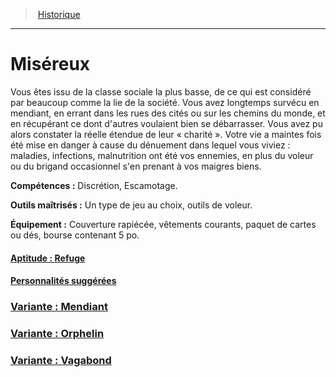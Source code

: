 ﻿---
!BackgroundItem
Abilities: Discrétion, Escamotage.
MasteredTools: Un type de jeu au choix, outils de voleur.
Equipment: Couverture rapiécée, vêtements courants, paquet de cartes ou dés, bourse contenant 5 po.
Id: background_misereux_hd.md#miséreux
RootId: background_misereux_hd.md
ParentLink: backgrounds_hd.md
Name: Miséreux
ParentName: Historique
NameLevel: 1
Attributes: {}
---
>  [Historique](hd_backgrounds.md)

---


# Miséreux

Vous êtes issu de la classe sociale la plus basse, de ce qui est considéré par beaucoup comme la lie de la société. Vous avez longtemps survécu en mendiant, en errant dans les rues des cités ou sur les chemins du monde, et en récupérant ce dont d'autres voulaient bien se débarrasser. Vous avez pu alors constater la réelle étendue de leur « charité ». Votre vie a maintes fois été mise en danger à cause du dénuement dans lequel vous viviez : maladies, infections, malnutrition ont été vos ennemies, en plus du voleur ou du brigand occasionnel s'en prenant à vos maigres biens.

**Compétences :** Discrétion, Escamotage.

**Outils maîtrisés :** Un type de jeu au choix, outils de voleur.

**Équipement :** Couverture rapiécée, vêtements courants, paquet de cartes ou dés, bourse contenant 5 po.



#### [Aptitude : Refuge](hd_background_misereux_aptitude_refuge.md)



#### [Personnalités suggérées](hd_background_misereux_personnalites_suggerees.md)



### [Variante : Mendiant](hd_background_misereux_variante_mendiant.md)



### [Variante : Orphelin](hd_background_misereux_variante_orphelin.md)



### [Variante : Vagabond](hd_background_misereux_variante_vagabond.md)

